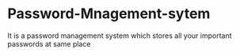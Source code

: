 # Password-Mnagement-sytem
It is a password management system which stores all your important passwords at same place
